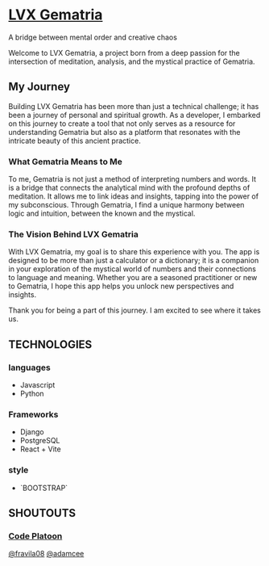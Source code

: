 <h1><a href="https://lvx-gematria.com">LVX Gematria</a></h1>
<emph></emph>A bridge between mental order and creative chaos</emph>

Welcome to LVX Gematria, a project born from a deep passion for the intersection of meditation, analysis, and the mystical practice of Gematria.

<h2>My Journey</h2>

Building LVX Gematria has been more than just a technical challenge; it has been a journey of personal and spiritual growth. As a developer, I embarked on this journey to create a tool that not only serves as a resource for understanding Gematria but also as a platform that resonates with the intricate beauty of this ancient practice.

<h3>What Gematria Means to Me</h3>

To me, Gematria is not just a method of interpreting numbers and words. It is a bridge that connects the analytical mind with the profound depths of meditation. It allows me to link ideas and insights, tapping into the power of my subconscious. Through Gematria, I find a unique harmony between logic and intuition, between the known and the mystical.

<h3>The Vision Behind LVX Gematria</h3>

With LVX Gematria, my goal is to share this experience with you. The app is designed to be more than just a calculator or a dictionary; it is a companion in your exploration of the mystical world of numbers and their connections to language and meaning. Whether you are a seasoned practitioner or new to Gematria, I hope this app helps you unlock new perspectives and insights.

Thank you for being a part of this journey. I am excited to see where it takes us.

<h2> TECHNOLOGIES</h2>
<h3>languages</h3>
<ul>
  <li>
    Javascript
  </li>
  <li>
    Python
  </li>
</ul>
<h3>Frameworks</h3>
<ul>
  <li>
  Django
  </li>
  <li>
    PostgreSQL
  <li>
    React + Vite
  </li>
</ul>

<h3>style</h3>
<ul>
    <li>
        `BOOTSTRAP`
    </li>
    
</ul>

<h2>SHOUTOUTS</h2>

<h3><a href="https://www.codeplatoon.org">Code Platoon</a></h3>


  <a href="https://github.com/fravila08">@fravila08</a>
  <a href="https://github.com/adamcee">@adamcee</a>

    
